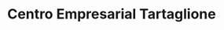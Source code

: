 ---
title: "Centro Empresarial Tartaglione"
url: /ciudad-guayana-puerto-ordaz/centro-empresarial-tartaglione/
shop: Einkaufszentrum
---